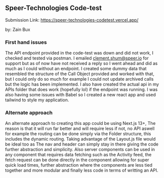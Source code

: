 ## Speer-Technologies Code-test
Submission Link: https://speer-technologies-codetest.vercel.app/

by: Zain Bux

### First hand issues
The API endpoint provided in the code-test was down and did not work, I checked and tested via postman. 
I emailed clement.shum@speer.io for support but as of now have not received a reply so I went ahead and did as much as I could without an endpoint. I created some dummy data that resembled the structure of the Call Object provided and worked with that, but I could only do so much for example I could not update archived calls but the logic has been implemented. I also have created the actual api in my APIs folder that does work (hopefully lol) if the endpoint was running. I was also having some issues with Babel so I created a new react app and used tailwind to style my application.

### Alternate approach
An alternate approach to creating this app could be using Next.js 13+, The reason is that it will run far better and will require less if not, no API aswell for example the routing can be done simply via the Folder structure, this includes the dynamic routing. Taking advantage of the Layout.js file would be ideal too as The nav and header can simply stay in there giving the code further abstraction and simplicity. Also server components can be used in any component that requires data fetching such as the Activity feed, the fetch request can be done directly in the component allowing for super quick load times, further abstraction where the components are less tied together and more modular and finally less code in terms of writting an API.
